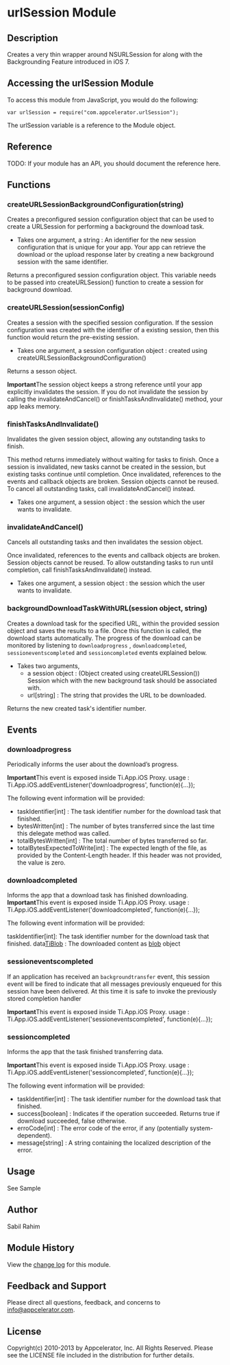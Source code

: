 # urlSession Module

## Description

Creates a very thin wrapper around NSURLSession for along with the Backgrounding Feature introduced in iOS 7.

## Accessing the urlSession Module

To access this module from JavaScript, you would do the following:

	var urlSession = require("com.appcelerator.urlSession");

The urlSession variable is a reference to the Module object.	

## Reference

TODO: If your module has an API, you should document
the reference here.

## Functions

### createURLSessionBackgroundConfiguration(string)
Creates a preconfigured session configuration object that can be used to create a URLSession for
performing a background the download task.

* Takes one argument, a string : An identifier for the new session configuration that is unique for 
your app. Your app can retrieve the download or the upload response later by creating a 
new background session with the same identifier.

Returns a preconfigured session configuration object. This variable needs to be passed into createURLSession()
function to create a session for background download.

### createURLSession(sessionConfig)

Creates a session with the specified session configuration. If the session configuration was created 
with the identifier of a existing session, then this function would return the pre-existing session.

* Takes one argument, a session configuration object : created using createURLSessionBackgroundConfiguration()

Returns a sesson object. 

<strong>Important</strong>The session object keeps a strong reference until your app explicitly 
invalidates the session. If you do not invalidate the session by calling the invalidateAndCancel() 
or finishTasksAndInvalidate() method, your app leaks memory.

### finishTasksAndInvalidate()

Invalidates the given session object, allowing any outstanding tasks to finish.

This method returns immediately without waiting for tasks to finish. Once a session is 
invalidated, new tasks cannot be created in the session, but existing tasks continue until completion. 
Once invalidated, references to the events and callback objects are broken. Session objects cannot be reused.
To cancel all outstanding tasks, call invalidateAndCancel() instead.

* Takes one argument, a session object : the session which the user wants to invalidate. 


### invalidateAndCancel()

Cancels all outstanding tasks and then invalidates the session object.

Once invalidated, references to the events and callback objects are broken. Session objects cannot be reused.
To allow outstanding tasks to run until completion, call finishTasksAndInvalidate() instead.

* Takes one argument, a session object : the session which the user wants to invalidate. 

### backgroundDownloadTaskWithURL(session object, string)

Creates a download task for the specified URL, within the provided session object and saves the results to a file.
Once this function is called, the download starts automatically. The progress of the download can be monitored by listening 
to `downloadprogress` , `downloadcompleted`, `sessioneventscompleted` and `sessioncompleted` events explained below.

* Takes two arguments, 
   * a session object : (Object created using createURLSession()) Session which with the new background task should be associated with.
   * url[string] : The string that provides the URL to be downloaded.
   
Returns the new created task's identifier number. 

## Events

### downloadprogress

Periodically informs the user about the download’s progress.

<strong>Important</strong>This event is exposed inside Ti.App.iOS Proxy.
usage : 
	Ti.App.iOS.addEventListener('downloadprogress', function(e){...});

The following event information will be provided:

* taskIdentifier[int] : The task identifier number for the download task that finished.
* bytesWritten[int] : The number of bytes transferred since the last time this delegate method was called.
* totalBytesWritten[int] : The total number of bytes transferred so far.
* totalBytesExpectedToWrite[int] :  The expected length of the file, as provided by the Content-Length header. If this header was not provided, the value is zero.

### downloadcompleted

Informs the app that a download task has finished downloading.
<strong>Important</strong>This event is exposed inside Ti.App.iOS Proxy.
usage : 
	Ti.App.iOS.addEventListener('downloadcompleted', function(e){...});
	
The following event information will be provided:

taskIdentifier[int]: The task identifier number for the download task that finished.
data[TiBlob](http://docs.appcelerator.com/titanium/latest/#!/api/Titanium.Blob) : The downloaded content as [blob](http://docs.appcelerator.com/titanium/latest/#!/api/Titanium.Blob) object

### sessioneventscompleted

If an application has received an `backgroundtransfer` event, this session event will be fired to indicate 
that all messages previously enqueued for this session have been delivered.  At this time it is safe to 
invoke the previously stored completion handler

<strong>Important</strong>This event is exposed inside Ti.App.iOS Proxy.
usage : 
	Ti.App.iOS.addEventListener('sessioneventscompleted', function(e){...});

### sessioncompleted


Informs the app that the task finished transferring data.

<strong>Important</strong>This event is exposed inside Ti.App.iOS Proxy.
usage : 
	Ti.App.iOS.addEventListener('sessioncompleted', function(e){...});

The following event information will be provided:	

* taskIdentifier[int] : The task identifier number for the download task that finished.
* success[boolean] : Indicates if the operation succeeded. Returns true if download succeeded, false otherwise. 
* erroCode[int] : The error code of the error, if any (potentially system-dependent).
* message[string] : A string containing the localized description of the error. 

## Usage

See Sample

## Author

Sabil Rahim

## Module History

View the [change log](changelog.html) for this module.

## Feedback and Support

Please direct all questions, feedback, and concerns to [info@appcelerator.com](mailto:info@appcelerator.com?subject=iOS%20urlSesson%20Module). 

## License
Copyright(c) 2010-2013 by Appcelerator, Inc. All Rights Reserved. Please see the LICENSE 
file included in the distribution for further details.
